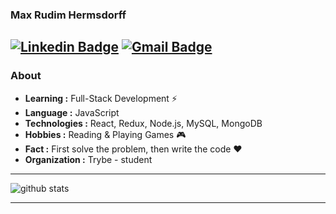 ### Max Rudim Hermsdorff
[![Linkedin Badge](https://img.shields.io/badge/-Max_Rudim-blue?style=flat-square&logo=Linkedin&logoColor=white&link=https://www.linkedin.com/in/max-rudim///)](https://www.linkedin.com/in/max-rudim//) [![Gmail Badge](https://img.shields.io/badge/-max.hermsdorff@gmail.com-c14438?style=flat-square&logo=Gmail&logoColor=white&link=mailto:max.hermsdorff@gmail.com)](mailto:max.hermsdorff@gmail.com)
---------------------------------------------------------------------------------------------------------------------------------------------------------------------------------
### About

-  **Learning :** Full-Stack Development :zap:
-  **Language :** JavaScript
-  **Technologies :** React, Redux, Node.js, MySQL, MongoDB
-  **Hobbies :** Reading & Playing Games 🎮
-  **Fact :** First solve the problem, then write the code :heart: 
-  **Organization :** Trybe - student

---------------------------------------------------------------------------------------------------------------------------------------------------------------------------------

![github stats](https://github-readme-stats.vercel.app/api?username=MaxRudim&show_icons=true)

---------------------------------------------------------------------------------------------------------------------------------------------------------------------------------

